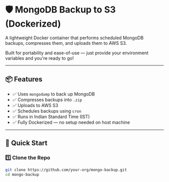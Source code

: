 # 🛡️ MongoDB Backup to S3 (Dockerized)

A lightweight Docker container that performs scheduled MongoDB backups, compresses them, and uploads them to AWS S3.

Built for portability and ease-of-use — just provide your environment variables and you're ready to go!

---

## 📦 Features

- ✅ Uses `mongodump` to back up MongoDB
- ✅ Compresses backups into `.zip`
- ✅ Uploads to AWS S3
- ✅ Schedules backups using `cron`
- ✅ Runs in Indian Standard Time (IST)
- ✅ Fully Dockerized — no setup needed on host machine

---

## 🚀 Quick Start

### 1️⃣ Clone the Repo

```bash
git clone https://github.com/your-org/mongo-backup.git
cd mongo-backup
